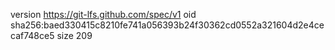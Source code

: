 version https://git-lfs.github.com/spec/v1
oid sha256:baed330415c8210fe741a056393b24f30362cd0552a321604d2e4cecaf748ce5
size 209
